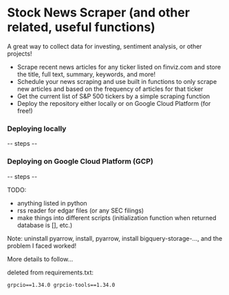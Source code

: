 # Stock News Scraper (and other related, useful functions)

A great way to collect data for investing, sentiment analysis, or other projects!

- Scrape recent news articles for any ticker listed on finviz.com and store the title, full text, summary, keywords, and more!
- Schedule your news scraping and use built in functions to only scrape new articles and based on the frequency of articles for that ticker
- Get the current list of S&P 500 tickers by a simple scraping function
- Deploy the repository either locally or on Google Cloud Platform (for free!)

### Deploying locally

-- steps --


### Deploying on Google Cloud Platform (GCP)

-- steps --

TODO:
- anything listed in python
- rss reader for edgar files (or any SEC filings)
- make things into different scripts (initialization function when returned database is [], etc.)



Note:  uninstall pyarrow, install, pyarrow, install bigquery-storage-..., and the problem I faced worked!

More details to follow...

deleted from requirements.txt:

`grpcio==1.34.0
grpcio-tools==1.34.0`
